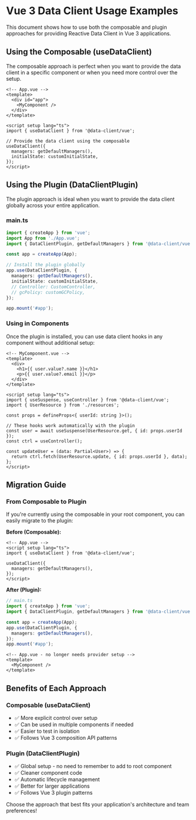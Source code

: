 # Vue 3 Data Client Usage Examples

This document shows how to use both the composable and plugin approaches for providing Reactive Data Client in Vue 3 applications.

## Using the Composable (useDataClient)

The composable approach is perfect when you want to provide the data client in a specific component or when you need more control over the setup.

```vue
<!-- App.vue -->
<template>
  <div id="app">
    <MyComponent />
  </div>
</template>

<script setup lang="ts">
import { useDataClient } from '@data-client/vue';

// Provide the data client using the composable
useDataClient({
  managers: getDefaultManagers(),
  initialState: customInitialState,
});
</script>
```

## Using the Plugin (DataClientPlugin)

The plugin approach is ideal when you want to provide the data client globally across your entire application.

### main.ts

```typescript
import { createApp } from 'vue';
import App from './App.vue';
import { DataClientPlugin, getDefaultManagers } from '@data-client/vue';

const app = createApp(App);

// Install the plugin globally
app.use(DataClientPlugin, {
  managers: getDefaultManagers(),
  initialState: customInitialState,
  // Controller: CustomController,
  // gcPolicy: customGCPolicy,
});

app.mount('#app');
```

### Using in Components

Once the plugin is installed, you can use data client hooks in any component without additional setup:

```vue
<!-- MyComponent.vue -->
<template>
  <div>
    <h1>{{ user.value?.name }}</h1>
    <p>{{ user.value?.email }}</p>
  </div>
</template>

<script setup lang="ts">
import { useSuspense, useController } from '@data-client/vue';
import { UserResource } from './resources';

const props = defineProps<{ userId: string }>();

// These hooks work automatically with the plugin
const user = await useSuspense(UserResource.get, { id: props.userId });
const ctrl = useController();

const updateUser = (data: Partial<User>) => {
  return ctrl.fetch(UserResource.update, { id: props.userId }, data);
};
</script>
```

## Migration Guide

### From Composable to Plugin

If you're currently using the composable in your root component, you can easily migrate to the plugin:

**Before (Composable):**
```vue
<!-- App.vue -->
<script setup lang="ts">
import { useDataClient } from '@data-client/vue';

useDataClient({
  managers: getDefaultManagers(),
});
</script>
```

**After (Plugin):**
```typescript
// main.ts
import { createApp } from 'vue';
import { DataClientPlugin, getDefaultManagers } from '@data-client/vue';

const app = createApp(App);
app.use(DataClientPlugin, {
  managers: getDefaultManagers(),
});
app.mount('#app');
```

```vue
<!-- App.vue - no longer needs provider setup -->
<template>
  <MyComponent />
</template>
```

## Benefits of Each Approach

### Composable (useDataClient)
- ✅ More explicit control over setup
- ✅ Can be used in multiple components if needed
- ✅ Easier to test in isolation
- ✅ Follows Vue 3 composition API patterns

### Plugin (DataClientPlugin)
- ✅ Global setup - no need to remember to add to root component
- ✅ Cleaner component code
- ✅ Automatic lifecycle management
- ✅ Better for larger applications
- ✅ Follows Vue 3 plugin patterns

Choose the approach that best fits your application's architecture and team preferences!
